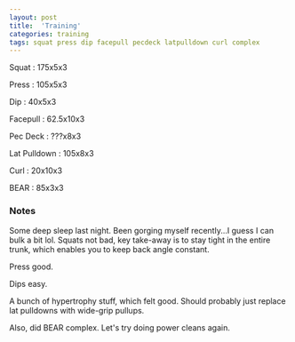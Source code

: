 ```yaml
---
layout: post
title:  'Training'
categories: training
tags: squat press dip facepull pecdeck latpulldown curl complex
---
```


Squat       :   175x5x3

Press       :   105x5x3

Dip         :   40x5x3

Facepull    :   62.5x10x3

Pec Deck    :   ???x8x3

Lat Pulldown    :   105x8x3

Curl        :   20x10x3

BEAR        :   85x3x3

### Notes

Some deep sleep last night. Been gorging myself recently...I guess I can bulk a bit lol.
Squats not bad, key take-away is to stay tight in the entire trunk, which enables you to
keep back angle constant.

Press good.

Dips easy.

A bunch of hypertrophy stuff, which felt good. Should probably just replace lat pulldowns
with wide-grip pullups.

Also, did BEAR complex. Let's try doing power cleans again.
